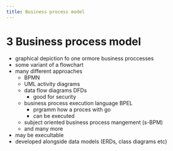 ```yaml
---
title: Business process model
---
```

# 3 Business process model
- graphical depiction fo one ormore business proccesses
- some variant of a flowchart
- many different approaches
	- BPMN
	- UML activity diagrams
	- data flow diagrams DFDs
		- good for security
	- business process execution language BPEL
		- prgramm how a proces with go
		- can be executed
	- subject oriented business process mangement (s-BPM)
	- and many more
- may be execultable
- developed alongside data models (ERDs, class diagrams etc)